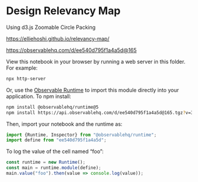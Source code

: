 # Design Relevancy Map

Using d3.js Zoomable Circle Packing

https://elliehoshi.github.io/relevancy-map/

https://observablehq.com/d/ee540d795f1a4a5d@165

View this notebook in your browser by running a web server in this folder. For
example:

~~~sh
npx http-server
~~~

Or, use the [Observable Runtime](https://github.com/observablehq/runtime) to
import this module directly into your application. To npm install:

~~~sh
npm install @observablehq/runtime@5
npm install https://api.observablehq.com/d/ee540d795f1a4a5d@165.tgz?v=3
~~~

Then, import your notebook and the runtime as:

~~~js
import {Runtime, Inspector} from "@observablehq/runtime";
import define from "ee540d795f1a4a5d";
~~~

To log the value of the cell named “foo”:

~~~js
const runtime = new Runtime();
const main = runtime.module(define);
main.value("foo").then(value => console.log(value));
~~~

